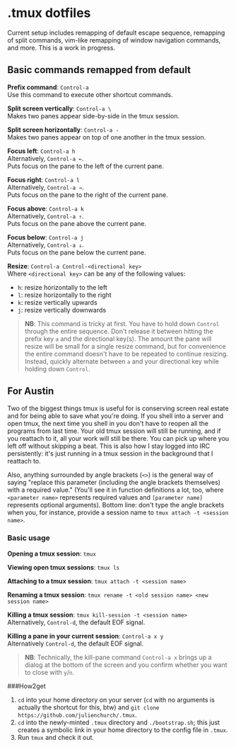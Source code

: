 # .tmux dotfiles

Current setup includes remapping of default escape sequence, remapping of split commands, vim-like remapping of window navigation commands, and more. This is a work in progress.

## Basic commands remapped from default

**Prefix command**: `Control-a`  
Use this command to execute other shortcut commands.  

**Split screen vertically**: `Control-a \`  
Makes two panes appear side-by-side in the tmux session.  

**Split screen horizontally**: `Control-a -`  
Makes two panes appear on top of one another in the tmux session.  

**Focus left**: `Control-a h`  
Alternatively, `Control-a ←`.  
Puts focus on the pane to the left of the current pane.  

**Focus right**: `Control-a l`  
Alternatively, `Control-a →`.  
Puts focus on the pane to the right of the current pane.  

**Focus above**: `Control-a k`  
Alternatively, `Control-a ↑`.  
Puts focus on the pane above the current pane.  

**Focus below**: `Control-a j`  
Alternatively, `Control-a ↓`.  
Puts focus on the pane below the current pane.  

**Resize**: `Control-a Control-<directional key>`  
Where `<directional key>` can be any of the following values:  
* `h`: resize horizontally to the left  
* `l`: resize horizontally to the right   
* `k`: resize vertically upwards   
* `j`: resize vertically downwards   

>**NB**: This command is tricky at first. You have to hold down `Control` through the entire sequence. Don't release it between hitting the prefix key `a` and the directional key(s). The amount the pane will resize will be small for a single resize command, but for convenience the entire command doesn't have to be repeated to continue resizing. Instead, quickly alternate between `a` and your directional key while holding down `Control`.   


## For Austin
Two of the biggest things tmux is useful for is conserving screen real estate and for being able to save what you're doing. If you shell into a server and open tmux, the next time you shell in you don't have to reopen all the programs from last time. Your old tmux session will still be running, and if you reattach to it, all your work will still be there. You can pick up where you left off without skipping a beat. This is also how I stay logged into IRC persistently: it's just running in a tmux session in the background that I reattach to.

Also, anything surrounded by angle brackets (`<>`) is the general way of saying "replace this parameter (including the angle brackets themselves) with a required value." (You'll see it in function definitions a lot, too, where `<parameter name>` represents required values and `[parameter name]` represents optional arguments). Bottom line: don't type the angle brackets when you, for instance, provide a session name to `tmux attach -t <session name>`.

### Basic usage

**Opening a tmux session**: `tmux`  

**Viewing open tmux sessions**: `tmux ls`  

**Attaching to a tmux session**: `tmux attach -t <session name>`  

**Renaming a tmux session**: `tmux rename -t <old session name> <new session name>`  

**Killing a tmux session**: `tmux kill-session -t <session name>`  
Alternatively, `Control-d`, the default EOF signal.  

**Killing a pane in your current session**: `Control-a x y`  
Alternatively `Control-d`, the default EOF signal.  
>**NB**: Technically, the kill-pane command `Control-a x` brings up a dialog at the bottom of the screen and you confirm whether you want to close with `y`/`n`.  

###How2get

1. `cd` into your home directory on your server (`cd` with no arguments is actually the shortcut for this, btw) and `git clone https://github.com/julienchurch/.tmux`. 
2. `cd` into the newly-minted `.tmux` directory and `./bootstrap.sh`; this just creates a symbolic link in your home directory to the config file in `.tmux`. 
3. Run `tmux` and check it out.

